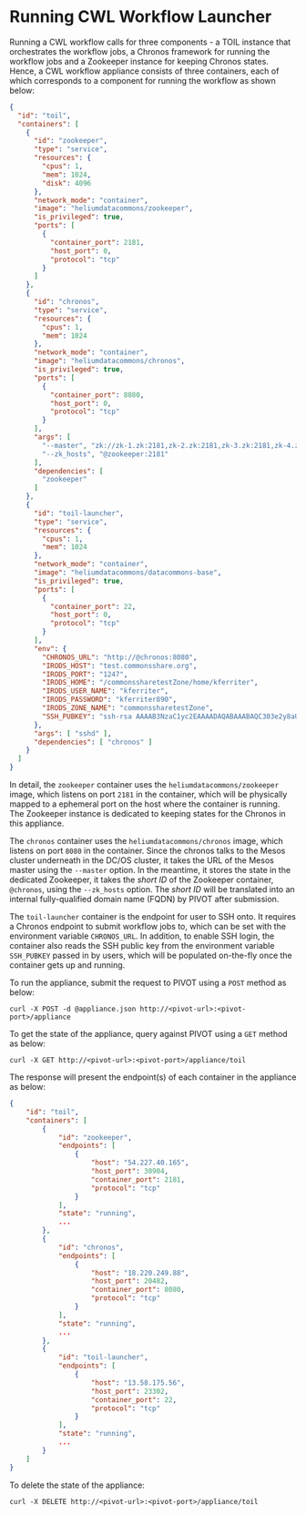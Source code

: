 Running CWL Workflow Launcher
=============================
Running a CWL workflow calls for three components - a TOIL instance that
orchestrates the workflow jobs, a Chronos framework for running the
workflow jobs and a Zookeeper instance for keeping Chronos states.
Hence, a CWL workflow appliance consists of three containers, each of
which corresponds to a component for running the workflow as shown
below:

```json
{
  "id": "toil",
  "containers": [
    {
      "id": "zookeeper",
      "type": "service",
      "resources": {
        "cpus": 1,
        "mem": 1024,
        "disk": 4096
      },
      "network_mode": "container",
      "image": "heliumdatacommons/zookeeper",
      "is_privileged": true,
      "ports": [
        {
          "container_port": 2181,
          "host_port": 0,
          "protocol": "tcp"
        }
      ]
    },
    {
      "id": "chronos",
      "type": "service",
      "resources": {
        "cpus": 1,
        "mem": 1024
      },
      "network_mode": "container",
      "image": "heliumdatacommons/chronos",
      "is_privileged": true,
      "ports": [
        {
          "container_port": 8080,
          "host_port": 0,
          "protocol": "tcp"
        }
      ],
      "args": [
        "--master", "zk://zk-1.zk:2181,zk-2.zk:2181,zk-3.zk:2181,zk-4.zk:2181,zk-5.zk:2181/mesos",
        "--zk_hosts", "@zookeeper:2181"
      ],
      "dependencies": [
        "zookeeper"
      ]
    },
    {
      "id": "toil-launcher",
      "type": "service",
      "resources": {
        "cpus": 1,
        "mem": 1024
      },
      "network_mode": "container",
      "image": "heliumdatacommons/datacommons-base",
      "is_privileged": true,
      "ports": [
        {
          "container_port": 22,
          "host_port": 0,
          "protocol": "tcp"
        }
      ],
      "env": {
        "CHRONOS_URL": "http://@chronos:8080",
        "IRODS_HOST": "test.commonsshare.org",
        "IRODS_PORT": "1247",
        "IRODS_HOME": "/commonssharetestZone/home/kferriter",
        "IRODS_USER_NAME": "kferriter",
        "IRODS_PASSWORD": "kferriter890",
        "IRODS_ZONE_NAME": "commonssharetestZone",
        "SSH_PUBKEY": "ssh-rsa AAAAB3NzaC1yc2EAAAADAQABAAABAQC303e2y8aUaMQ1IkHWnGFyb5XykxOM5pLK83XFxWZMKsbYcgmkoODZ4w4COratlQPyMXSz7yaFUbYUccXjIjz8SDZf/9c3xI0UuILOiVfb5Ql/16cimtK65ogns1mHzACCpXZ+mKJSDlGcLFfTGixsF8RaF0tZDY/NIxl8P+3EdY0svBbBaI3fc4cOYL5/Q5S8QvSacxXBAPHEzq7RD2Bq0WDxAhiH4XSXfe/xk+TORZYK3CE3Oqu9p77nrFM7W3M5khsb5Qg/z0W1TQmVWvo5/i3QbDK6YaWhw/0DXjfCeEtdlTVdIq1EJxMWuJnm5IptB1EtG9GBhuHq5Ct2XkUh "
      },
      "args": [ "sshd" ],
      "dependencies": [ "chronos" ]
    }
  ]
}
```

In detail, the `zookeeper` container uses the
`heliumdatacommons/zookeeper` image, which listens on port `2181` in the
container, which will be physically mapped to a ephemeral port on the
host where the container is running. The Zookeeper instance is dedicated
to keeping states for the Chronos in this appliance.

The `chronos` container uses the `heliumdatacommons/chronos` image,
which listens on port `8080` in the container. Since the chronos talks
to the Mesos cluster underneath in the DC/OS cluster, it takes the URL
of the Mesos master using the `--master` option. In the meantime, it
stores the state in the dedicated Zookeeper, it takes the *short ID* of
the Zookeeper container, `@chronos`, using the `--zk_hosts` option. The
*short ID* will be translated into an internal fully-qualified domain
name (FQDN) by PIVOT after submission.

The `toil-launcher` container is the endpoint for user to SSH onto. It
requires a Chronos endpoint to submit workflow jobs to, which can be set
with the environment variable `CHRONOS_URL`. In addition, to enable SSH
login, the container also reads the SSH public key from the
environment variable `SSH_PUBKEY` passed in by users, which will be
populated on-the-fly once the container gets up and running.

To run the appliance, submit the request to PIVOT using a `POST` method
as below:

```shell
curl -X POST -d @appliance.json http://<pivot-url>:<pivot-port>/appliance
```

To get the state of the appliance, query against PIVOT using a `GET`
method as below:

```shell
curl -X GET http://<pivot-url>:<pivot-port>/appliance/toil
```

The response will present the endpoint(s) of each container in the
appliance as below:

```json
{
    "id": "toil",
    "containers": [
        {
            "id": "zookeeper",
            "endpoints": [
                {
                    "host": "54.227.40.165",
                    "host_port": 30904,
                    "container_port": 2181,
                    "protocol": "tcp"
                }
            ],
            "state": "running",
            ...
        },
        {
            "id": "chronos",
            "endpoints": [
                {
                    "host": "18.220.249.88",
                    "host_port": 20482,
                    "container_port": 8080,
                    "protocol": "tcp"
                }
            ],
            "state": "running",
            ...
        },
        {
            "id": "toil-launcher",
            "endpoints": [
                {
                    "host": "13.58.175.56",
                    "host_port": 23302,
                    "container_port": 22,
                    "protocol": "tcp"
                }
            ],
            "state": "running",
            ...
        }
    ]
}
```

To delete the state of the appliance:

```
curl -X DELETE http://<pivot-url>:<pivot-port>/appliance/toil
```
